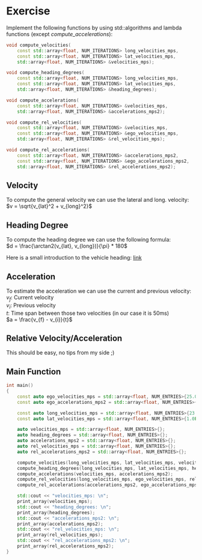 # Exercise

Implement the following functions by using std::algorithms and lambda functions (except *compute_accelerations*):

```cpp
void compute_velocities(
    const std::array<float, NUM_ITERATIONS> long_velocities_mps,
    const std::array<float, NUM_ITERATIONS> lat_velocities_mps,
    std::array<float, NUM_ITERATIONS> &velocities_mps);

void compute_heading_degrees(
    const std::array<float, NUM_ITERATIONS> long_velocities_mps,
    const std::array<float, NUM_ITERATIONS> lat_velocities_mps,
    std::array<float, NUM_ITERATIONS> &heading_degrees);

void compute_accelerations(
    const std::array<float, NUM_ITERATIONS> &velocities_mps,
    std::array<float, NUM_ITERATIONS> &accelerations_mps2);

void compute_rel_velocities(
    const std::array<float, NUM_ITERATIONS> &velocities_mps,
    const std::array<float, NUM_ITERATIONS> &ego_velocities_mps,
    std::array<float, NUM_ITERATIONS> &rel_velocities_mps);

void compute_rel_accelerations(
    const std::array<float, NUM_ITERATIONS> &accelerations_mps2,
    const std::array<float, NUM_ITERATIONS> &ego_accelerations_mps2,
    std::array<float, NUM_ITERATIONS> &rel_accelerations_mps2);
```

## Velocity

To compute the general velocity we can use the lateral and long. velocity:  
$v = \sqrt{v_{lat}^2 + v_{long}^2}$

## Heading Degree

To compute the heading degree we can use the following formula:  
$d = \frac{\arctan2(v_{lat}, v_{long})}{\pi} * 180$

Here is a small introduction to the vehicle heading: [link](http://street.umn.edu/VehControl/javahelp/HTML/Definition_of_Vehicle_Heading_and_Steeing_Angle.htm)  

## Acceleration

To estimate the acceleration we can use the current and previous velocity:  
$v_f$: Current velocity  
$v_i$: Previous velocity  
$t$: Time span between those two velocities (in our case it is 50ms)  
$a = \frac{v_{f} - v_{i}}{t}$

## Relative Velocity/Acceleration

This should be easy, no tips from my side ;)

## Main Function

```cpp
int main()
{
    const auto ego_velocities_mps = std::array<float, NUM_ENTRIES>{25.0F, 25.6F, 26.2F};
    const auto ego_accelerations_mps2 = std::array<float, NUM_ENTRIES>{0.0F, 0.6F, 0.6F};

    const auto long_velocities_mps = std::array<float, NUM_ENTRIES>{23.0F, 25.0F, 27.0F};
    const auto lat_velocities_mps = std::array<float, NUM_ENTRIES>{1.0F, 1.2F, 1.1F};

    auto velocities_mps = std::array<float, NUM_ENTRIES>{};
    auto heading_degrees = std::array<float, NUM_ENTRIES>{};
    auto accelerations_mps2 = std::array<float, NUM_ENTRIES>{};
    auto rel_velocities_mps = std::array<float, NUM_ENTRIES>{};
    auto rel_accelerations_mps2 = std::array<float, NUM_ENTRIES>{};

    compute_velocities(long_velocities_mps, lat_velocities_mps, velocities_mps);
    compute_heading_degrees(long_velocities_mps, lat_velocities_mps, heading_degrees);
    compute_accelerations(velocities_mps, accelerations_mps2);
    compute_rel_velocities(long_velocities_mps, ego_velocities_mps, rel_velocities_mps);
    compute_rel_accelerations(accelerations_mps2, ego_accelerations_mps2, rel_accelerations_mps2);

    std::cout << "velocities_mps: \n";
    print_array(velocities_mps);
    std::cout << "heading_degrees: \n";
    print_array(heading_degrees);
    std::cout << "accelerations_mps2: \n";
    print_array(accelerations_mps2);
    std::cout << "rel_velocities_mps: \n";
    print_array(rel_velocities_mps);
    std::cout << "rel_accelerations_mps2: \n";
    print_array(rel_accelerations_mps2);
}
```
